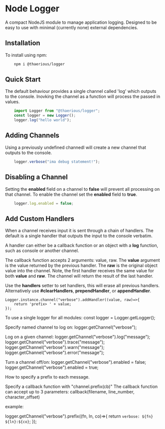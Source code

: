 # Node Logger
A compact NodeJS module to manage application logging.
Designed to be easy to use with minimal (currently none) external dependencies.

## Installation
To install using npm:

```bash
    npm i @thaerious/logger
```

## Quick Start
The default behaviour provides a single channel called 'log' which outputs to the console.
Inovking the channel as a function will process the passed in values.

```js
    import Logger from "@thaerious/logger";
    const logger = new Logger();
    logger.log("hello world");
```  

## Adding Channels
Using a previously undefined channedl will create a new channel that outputs to the console.

```js
    logger.verbose("ima debug statement!");
```

## Disabling a Channel
Setting the **enabled** field on a channel to **false** will prevent all processing on that channel.
To enable the channel set the **enabled** field to **true**.

``` js
    logger.log.enabled = false;
```
    
## Add Custom Handlers
When a channel receives input it is sent through a chain of handlers.  The default is a single handler that outputs the input to the console verbatim.

A handler can either be a callback function or an object with a **log** function, such as console or another channel.

The callback function accepts 2 arguments: value, raw.  The **value** argument is the value returned by the previous handler.  The **raw** is the original object value into the channel.  Note, the first handler receives the same value for both **value** and **raw**.  The channel will return the result of the last handler.

Use the **handlers** setter to set handlers, this will erase all previous handlers.  Alternatively use **#clearHandlers**, **prependHandler**, or **appendHandler**.

    Logger.instance.channel("verbose").addHandler((value, raw)=>{
        return 'prefix> ' + value;
    });

To use a single logger for all modules:
const logger = Logger.getLogger();

Specify named channel to log on:
logger.getChannel("verbose");

Log on a given channel:
logger.getChannel("verbose").log("message");
logger.getChannel("verbose").trace("message");
logger.getChannel("verbose").warn("message");
logger.getChannel("verbose").error("message");

Turn a channel off/on:
logger.getChannel("verbose").enabled = false;
logger.getChannel("verbose").enabled = true;


How to specify a prefix to each message.

Specify a callback function with "channel.prefix(cb)"
The callback function can accept up to 3 parameters:
    callback(filename, line_number, character_offset)

example:

logger.getChannel("verbose").prefix((fn, ln, co)=>{
    return `verbose: ${fn} ${ln}:${co}`;
});
